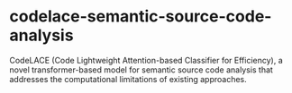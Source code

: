 # codelace-semantic-source-code-analysis
CodeLACE (Code Lightweight Attention-based Classifier for Efficiency), a novel transformer-based model for semantic source code analysis that addresses the computational limitations of existing approaches.
